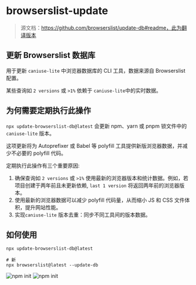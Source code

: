 # browserslist-update
> 源文档：https://github.com/browserslist/update-db#readme，此为翻译版本

## 更新 Browserslist 数据库
用于更新 `caniuse-lite` 中浏览器数据库的 CLI 工具，数据来源自 Browserslist 配置。

某些查询如 `2 versions` 或 `>1%` 依赖于 `caniuse-lite`中的实时数据。

## 为何需要定期执行此操作
`npx update-browserslist-db@latest` 会更新 npm、yarn 或 pnpm 锁文件中的 `caniuse-lite` 版本。

这项更新将为 Autoprefixer 或 Babel 等 polyfill 工具提供新版浏览器数据，并减少不必要的 polyfill 代码。

定期执行此操作有三个重要原因:

1. 确保查询如 `2 versions` 或 `>1%` 使用最新的浏览器版本和统计数据。例如，若项目创建于两年前且未更新依赖, `last 1 version` 将返回两年前的浏览器版本。
2. 使用最新的浏览器数据可以减少 polyfill 代码量，从而缩小 JS 和 CSS 文件体积，提升网站性能。
3. 实现`caniuse-lite` 版本去重：同步不同工具间的版本数据。

## 如何使用
```bash{4}
npx update-browserslist-db@latest

# 新
npx browserslist@latest --update-db
```
![npm init](/img/browserslist-1.png)
![npm init](/img/browserslist-2.png)
